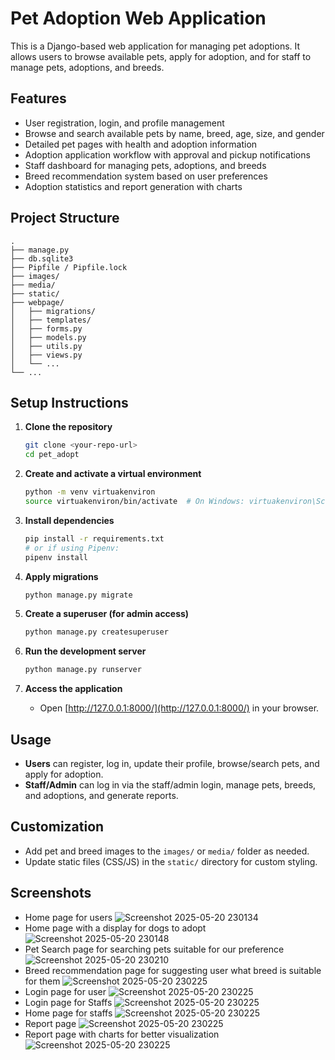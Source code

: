 # Pet Adoption Web Application

This is a Django-based web application for managing pet adoptions. It allows users to browse available pets, apply for adoption, and for staff to manage pets, adoptions, and breeds.

## Features

- User registration, login, and profile management
- Browse and search available pets by name, breed, age, size, and gender
- Detailed pet pages with health and adoption information
- Adoption application workflow with approval and pickup notifications
- Staff dashboard for managing pets, adoptions, and breeds
- Breed recommendation system based on user preferences
- Adoption statistics and report generation with charts

## Project Structure

```
.
├── manage.py
├── db.sqlite3
├── Pipfile / Pipfile.lock
├── images/
├── media/
├── static/
├── webpage/
│   ├── migrations/
│   ├── templates/
│   ├── forms.py
│   ├── models.py
│   ├── utils.py
│   ├── views.py
│   └── ...
└── ...
```

## Setup Instructions

1. **Clone the repository**  
   ```sh
   git clone <your-repo-url>
   cd pet_adopt
   ```

2. **Create and activate a virtual environment**  
   ```sh
   python -m venv virtuakenviron
   source virtuakenviron/bin/activate  # On Windows: virtuakenviron\Scripts\activate
   ```

3. **Install dependencies**  
   ```sh
   pip install -r requirements.txt
   # or if using Pipenv:
   pipenv install
   ```

4. **Apply migrations**  
   ```sh
   python manage.py migrate
   ```

5. **Create a superuser (for admin access)**  
   ```sh
   python manage.py createsuperuser
   ```

6. **Run the development server**  
   ```sh
   python manage.py runserver
   ```

7. **Access the application**  
   - Open [http://127.0.0.1:8000/](http://127.0.0.1:8000/) in your browser.

## Usage

- **Users** can register, log in, update their profile, browse/search pets, and apply for adoption.
- **Staff/Admin** can log in via the staff/admin login, manage pets, breeds, and adoptions, and generate reports.

## Customization

- Add pet and breed images to the `images/` or `media/` folder as needed.
- Update static files (CSS/JS) in the `static/` directory for custom styling.


## Screenshots
* Home page for users
![Screenshot 2025-05-20 230134](https://github.com/user-attachments/assets/ddf22133-b942-48ed-9122-651752d4ccc0)
* Home page with a display for dogs to adopt
![Screenshot 2025-05-20 230148](https://github.com/user-attachments/assets/1b2c3f2c-3c8a-418e-b849-223c9cb1f248)
* Pet Search page for searching pets suitable for our preference
![Screenshot 2025-05-20 230210](https://github.com/user-attachments/assets/825457b3-4fbd-415c-80c5-77c9c40d671d)
* Breed recommendation page for suggesting user what breed is suitable for them
![Screenshot 2025-05-20 230225](https://github.com/user-attachments/assets/a5312488-8fea-4887-8570-061213a1fa56)
* Login page for user
![Screenshot 2025-05-20 230225](https://github.com/user-attachments/assets/30a43d0a-6115-4b52-a22f-0b3fabba89e1)
* Login page for Staffs
![Screenshot 2025-05-20 230225](https://github.com/user-attachments/assets/7def7873-3a77-4f01-8dd7-5ca5198b1a60)
* Home page for staffs
![Screenshot 2025-05-20 230225](https://github.com/user-attachments/assets/26c9a3e1-7335-48b6-89c3-cc6b2b09def1)
* Report page
![Screenshot 2025-05-20 230225](https://github.com/user-attachments/assets/c7aa88ca-fd2e-4633-accc-21f459f7c9d2)
* Report page with charts for better visualization
![Screenshot 2025-05-20 230225](https://github.com/user-attachments/assets/95d134e0-25c8-4efa-b3d6-3145e95513cc)
